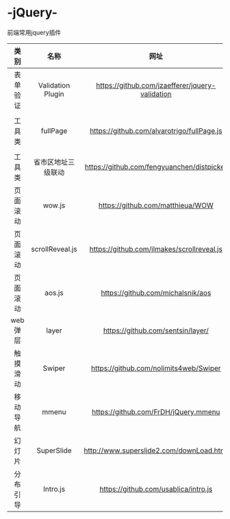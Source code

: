 # -jQuery-
前端常用jquery插件

| 类别        | 名称   |  网址  | 备注|
| :--------:   | :-----:  |  :-----: |:----:  |
| 表单验证    | Validation Plugin |    https://github.com/jzaefferer/jquery-validation     |http://www.imooc.com/learn/385、http://www.runoob.com/jquery/jquery-plugin-validate.html|
| 工具类    | fullPage |    https://github.com/alvarotrigo/fullPage.js     |http://www.imooc.com/learn/514  （Fullpage入门指南）http://www.uedsc.com/fullpage-introduction.html|
| 工具类     | 省市区地址三级联动 |    https://github.com/fengyuanchen/distpicker  |http://www.htmleaf.com/jQuery/jquery-tools/201606023549.html|
| 页面滚动 | wow.js |   https://github.com/matthieua/WOW     | 
| 页面滚动 | scrollReveal.js |  https://github.com/jlmakes/scrollreveal.js | 
| 页面滚动 | aos.js |   https://github.com/michalsnik/aos    | http://www.htmleaf.com/jQuery/Layout-Interface/201606093578.html|
|web弹层|layer|https://github.com/sentsin/layer/|http://layer.layui.com/|
|触摸滑动|Swiper|https://github.com/nolimits4web/Swiper|http://www.swiper.com.cn/|
|移动导航|mmenu|https://github.com/FrDH/jQuery.mmenu|http://mmenu.frebsite.nl/|
|幻灯片|SuperSlide|http://www.superslide2.com/downLoad.html|http://www.superslide2.com/index.html|
|分布引导|Intro.js|https://github.com/usablica/intro.js|http://devework.com/intro-js.html|

